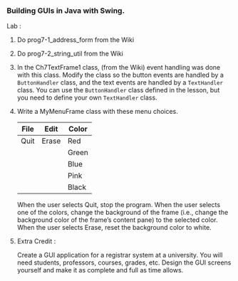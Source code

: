 ### Building GUIs in Java with Swing.

Lab :

1. Do   prog7-1_address_form from the Wiki

2. Do   prog7-2_string_util from the Wiki

3. In the Ch7TextFrame1 class, (from the Wiki) event handling
was done with this class. Modify the class so the button
events are handled by a `ButtonHandler` class, and the text events are handled by a
`TextHandler` class. You can use the `ButtonHandler`
class defined in the lesson, but you need to define your own `TextHandler` class.

4. Write a MyMenuFrame class with these menu choices.

    
    |File   |Edit  |Color |
    |-------|------|------|
    |Quit   |Erase |Red	  |
    |  	    |	   |Green |
    |	    |	   |Blue  |
    |	    |	   |Pink  |
    |	    |	   |Black |

    When the user selects Quit, stop the program.  When the user selects one of the colors, change
    the background of the frame (i.e., change the background color of the frame’s content pane)
    to the selected color.  When the user selects Erase, reset the background color to white.

5. Extra Credit :

   Create a GUI application for a registrar system at a university.  You will need
   students, professors, courses, grades, etc.  Design the GUI screens yourself
   and make it as complete and full as time allows.